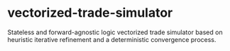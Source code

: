 # vectorized-trade-simulator
Stateless and forward-agnostic logic vectorized trade simulator based on heuristic iterative refinement and a deterministic convergence process.
